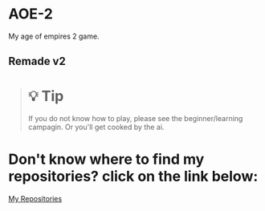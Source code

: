 AOE-2
===================

My age of empires 2 game.

Remade v2
---------------

> :bulb: Tip
> ==========
> If you do not know how to play, please see the beginner/learning campagin.
> Or you'll get cooked by the ai.

Don't know where to find my repositories? click on the link below:
==================================================================

[My Repositories](https://github.com/KavRom)
